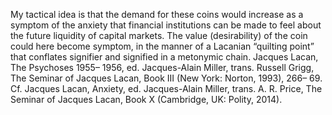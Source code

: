 My tactical idea is that the demand for these coins would increase as a symptom
of the anxiety that financial institutions can be made to feel about the future liquidity
of capital markets. The value (desirability) of the coin could here become symptom,
in the manner of a Lacanian “quilting point” that conflates signifier and signified in
a metonymic chain. Jacques Lacan, The Psychoses 1955– 1956, ed. Jacques-Alain Miller,
trans. Russell Grigg, The Seminar of Jacques Lacan, Book III (New York: Norton, 1993),
266– 69. Cf. Jacques Lacan, Anxiety, ed. Jacques-Alain Miller, trans. A. R. Price,
The Seminar of Jacques Lacan, Book X (Cambridge, UK: Polity, 2014).